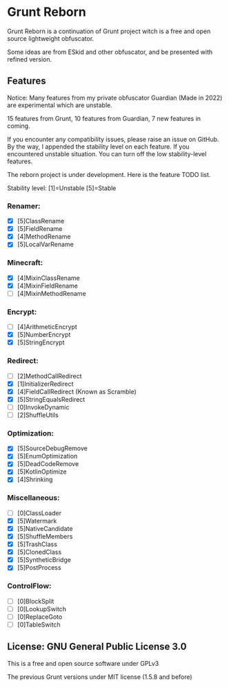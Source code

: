 # Grunt Reborn

Grunt Reborn is a continuation of Grunt project witch is a free and open source lightweight obfuscator.

Some ideas are from ESkid and other obfuscator, and be presented with refined version.

## Features

Notice: Many features from my private obfuscator Guardian (Made in 2022) are experimental which are unstable.

15 features from Grunt, 10 features from Guardian, 7 new features in coming.

If you encounter any compatibility issues, please raise an issue on GitHub. By the way, I appended the stability level on each feature. If you encountered unstable situation. You can turn off the low stability-level features.

The reborn project is under development. Here is the feature TODO list.

Stability level: [1]=Unstable [5]=Stable

### Renamer:

* [X] [5]ClassRename
* [X] [5]FieldRename
* [X] [4]MethodRename
* [X] [5]LocalVarRename

### Minecraft:

* [X] [4]MixinClassRename
* [X] [4]MixinFieldRename
* [ ] [4]MixinMethodRename

### Encrypt:

* [ ] [4]ArithmeticEncrypt
* [X] [5]NumberEncrypt
* [X] [5]StringEncrypt

### Redirect:

* [ ] [2]MethodCallRedirect
* [X] [1]InitializerRedirect
* [X] [4]FieldCallRedirect (Known as Scramble)
* [X] [5]StringEqualsRedirect
* [ ] [0]InvokeDynamic
* [ ] [2]ShuffleUtils

### Optimization:

* [X] [5]SourceDebugRemove
* [X] [5]EnumOptimization
* [X] [5]DeadCodeRemove
* [X] [5]KotlinOptimize
* [X] [4]Shrinking

### Miscellaneous:

* [ ] [0]ClassLoader
* [X] [5]Watermark
* [X] [5]NativeCandidate
* [X] [5]ShuffleMembers
* [X] [5]TrashClass
* [X] [5]ClonedClass
* [X] [5]SyntheticBridge
* [X] [5]PostProcess

### ControlFlow:

* [ ] [0]BlockSplit
* [ ] [0]LookupSwitch
* [ ] [0]ReplaceGoto
* [ ] [0]TableSwitch

## License: GNU General Public License 3.0

This is a free and open source software under GPLv3

The previous Grunt versions under MIT license (1.5.8 and before)
